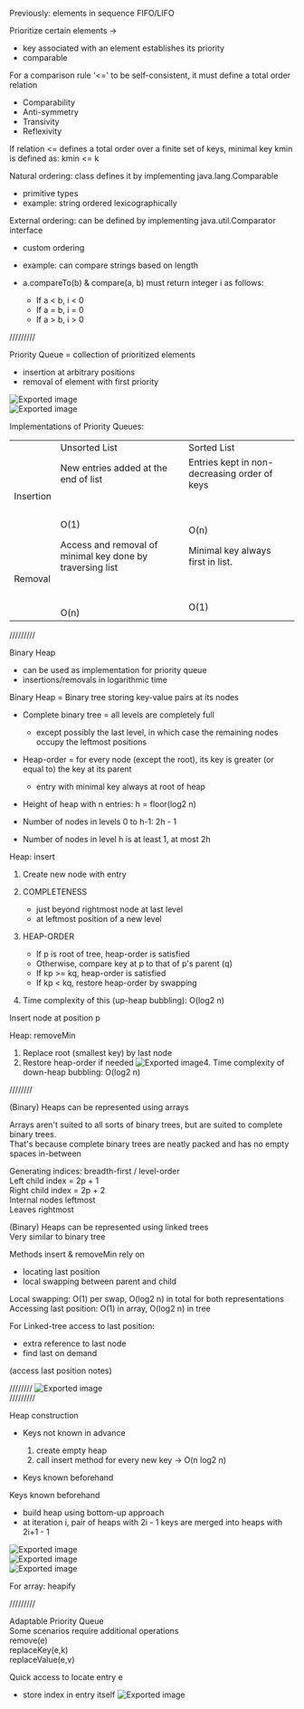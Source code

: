 Previously: elements in sequence FIFO/LIFO
 
Prioritize certain elements ->

- key associated with an element establishes its priority
- comparable
 
For a comparison rule '<=' to be self-consistent, it must define a total order relation

- Comparability
- Anti-symmetry
- Transivity
- Reflexivity
 
If relation <= defines a total order over a finite set of keys, minimal key kmin is defined as: kmin <= k
 
Natural ordering: class defines it by implementing java.lang.Comparable

- primitive types
- example: string ordered lexicographically
 
External ordering: can be defined by implementing java.util.Comparator interface

- custom ordering
- example: can compare strings based on length
- a.compareTo(b) & compare(a, b) must return integer i as follows:
    
    - If a < b, i < 0
    - If a = b, i = 0
    - If a > b, i > 0
   

/////////
 
Priority Queue = collection of prioritized elements

- insertion at arbitrary positions
- removal of element with first priority

![Exported image](Exported%20image%2020241209225340-0.png)  
![Exported image](Exported%20image%2020241209225340-1.png)  

Implementations of Priority Queues:
 
|   |   |   |
|---|---|---|
||Unsorted List|Sorted List|
|Insertion|New entries added at the end of list<br><br>  <br><br>O(1)|Entries kept in non-decreasing order of keys<br><br>  <br><br>O(n)|
|Removal|Access and removal of minimal key done by traversing list<br><br>  <br><br>O(n)|Minimal key always first in list.<br><br>  <br><br>O(1)|
   

/////////
 
Binary Heap

- can be used as implementation for priority queue
- insertions/removals in logarithmic time
 
Binary Heap = Binary tree storing key-value pairs at its nodes

- Complete binary tree = all levels are completely full
    
    - except possibly the last level, in which case the remaining nodes occupy the leftmost positions
- Heap-order = for every node (except the root), its key is greater (or equal to) the key at its parent
    
    - entry with minimal key always at root of heap
- Height of heap with n entries: h = floor(log2 n)
- Number of nodes in levels 0 to h-1: 2h - 1
- Number of nodes in level h is at least 1, at most 2h
 
Heap: insert

1. Create new node with entry
2. COMPLETENESS
    
    - just beyond rightmost node at last level
    - at leftmost position of a new level
3. HEAP-ORDER
    
    - If p is root of tree, heap-order is satisfied
    - Otherwise, compare key at p to that of p's parent (q)
    - If kp >= kq, heap-order is satisfied
    - If kp < kq, restore heap-order by swapping
4. Time complexity of this (up-heap bubbling): O(log2 n)

Insert node at position p
 
Heap: removeMin

1. Replace root (smallest key) by last node
2. Restore heap-order if needed
![Exported image](Exported%20image%2020241209225340-2.png)4. Time complexity of down-heap bubbling: O(log2 n)
   

////////
 
(Binary) Heaps can be represented using arrays
 
Arrays aren't suited to all sorts of binary trees, but are suited to complete binary trees.  
That's because complete binary trees are neatly packed and has no empty spaces in-between
 
Generating indices: breadth-first / level-order  
Left child index = 2p + 1  
Right child index = 2p + 2  
Internal nodes leftmost  
Leaves rightmost
 
(Binary) Heaps can be represented using linked trees  
Very similar to binary tree
 
Methods insert & removeMin rely on

- locating last position
- local swapping between parent and child
 
Local swapping: O(1) per swap, O(log2 n) in total for both representations  
Accessing last position: O(1) in array, O(log2 n) in tree
 
For Linked-tree access to last position:

- extra reference to last node
- find last on demand
 
(access last position notes)
 
////////
 ![Exported image](Exported%20image%2020241209225341-3.png)   
/////////
 
Heap construction

- Keys not known in advance
    
    1. create empty heap
    2. call insert method for every new key -> O(n log2 n)
- Keys known beforehand
 
Keys known beforehand

- build heap using bottom-up approach
- at iteration i, pair of heaps with 2i - 1 keys are merged into heaps with 2i+1 - 1

![Exported image](Exported%20image%2020241209225344-4.png)  
![Exported image](Exported%20image%2020241209225345-5.png)  
![Exported image](Exported%20image%2020241209225345-6.png)  

For array: heapify
   

/////////
 
Adaptable Priority Queue  
Some scenarios require additional operations  
remove(e)  
replaceKey(e,k)  
replaceValue(e,v)
 
Quick access to locate entry e

- store index in entry itself
 ![Exported image](Exported%20image%2020241209225346-7.png)